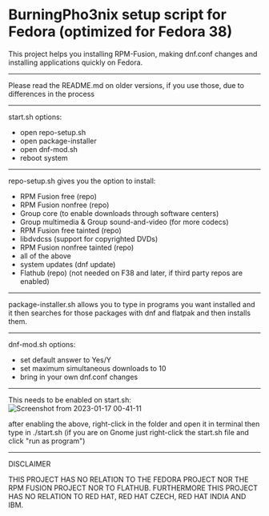 # BurningPho3nix setup script for Fedora (optimized for Fedora 38)

This project helps you installing RPM-Fusion, making dnf.conf changes and installing applications quickly on Fedora.

______________________________________________________

Please read the README.md on older versions, if you use those, due to differences in the process
______________________________________________________

start.sh options:
- open repo-setup.sh
- open package-installer
- open dnf-mod.sh
- reboot system
______________________________________________________

repo-setup.sh gives you the option to install:
- RPM Fusion free (repo)
- RPM Fusion nonfree (repo)
- Group core (to enable downloads through software centers)
- Group multimedia & Group sound-and-video (for more codecs)
- RPM Fusion free tainted (repo)
- libdvdcss (support for copyrighted DVDs)
- RPM Fusion nonfree tainted (repo)
- all of the above
- system updates (dnf update)
- Flathub (repo) (not needed on F38 and later, if third party repos are enabled)

______________________________________________________

package-installer.sh allows you to type in programs you want installed
and it then searches for those packages with dnf and flatpak
and then installs them.
______________________________________________________

dnf-mod.sh options:
- set default answer to Yes/Y
- set maximum simultaneous downloads to 10
- bring in your own dnf.conf changes
______________________________________________________

This needs to be enabled on start.sh:
![Screenshot from 2023-01-17 00-41-11](https://user-images.githubusercontent.com/95959450/212780926-f5806457-5b99-4c5c-9b70-ef21296ea32e.png)

after enabling the above, right-click in the folder and open it in terminal then type in ./start.sh (if you are on Gnome just right-click the start.sh file and click "run as program")

_______________________________________________________
DISCLAIMER

THIS PROJECT HAS NO RELATION TO THE FEDORA PROJECT NOR THE RPM FUSION PROJECT NOR TO FLATHUB.
FURTHERMORE THIS PROJECT HAS NO RELATION TO RED HAT, RED HAT CZECH, RED HAT INDIA AND IBM.